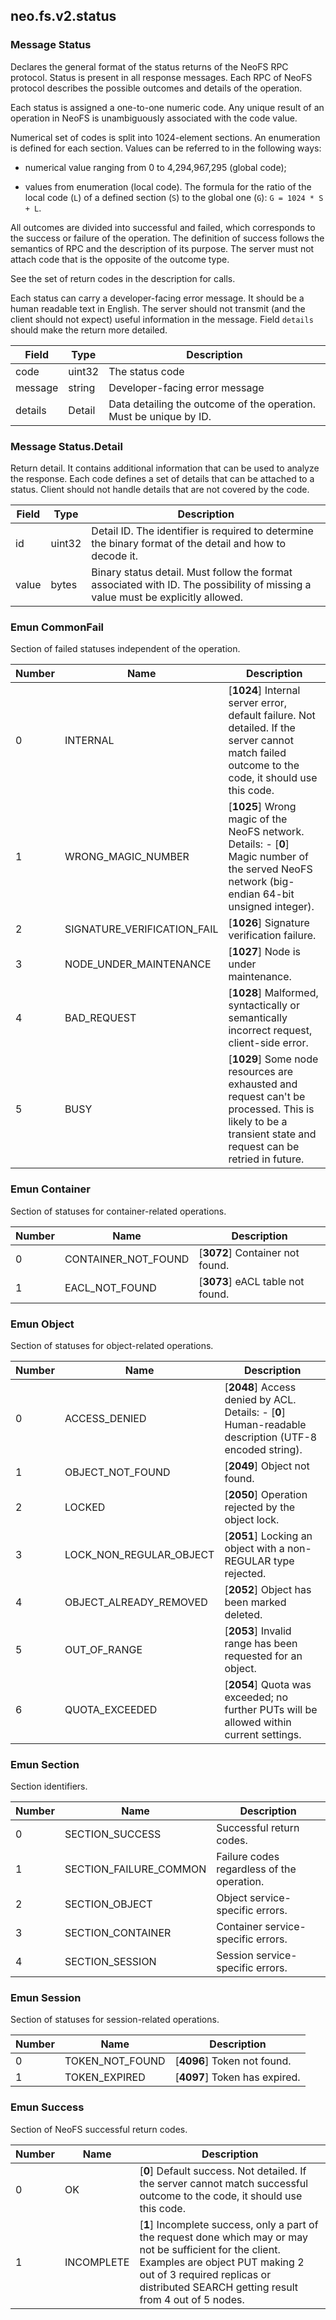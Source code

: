 ## neo.fs.v2.status




### Message Status

Declares the general format of the status returns of the NeoFS RPC protocol.
Status is present in all response messages. Each RPC of NeoFS protocol
describes the possible outcomes and details of the operation.

Each status is assigned a one-to-one numeric code. Any unique result of an
operation in NeoFS is unambiguously associated with the code value.

Numerical set of codes is split into 1024-element sections. An enumeration
is defined for each section. Values can be referred to in the following ways:

* numerical value ranging from 0 to 4,294,967,295 (global code);

* values from enumeration (local code). The formula for the ratio of the
  local code (`L`) of a defined section (`S`) to the global one (`G`):
  `G = 1024 * S + L`.

All outcomes are divided into successful and failed, which corresponds
to the success or failure of the operation. The definition of success
follows the semantics of RPC and the description of its purpose.
The server must not attach code that is the opposite of the outcome type.

See the set of return codes in the description for calls.

Each status can carry a developer-facing error message. It should be a human
readable text in English. The server should not transmit (and the client
should not expect) useful information in the message. Field `details`
should make the return more detailed.

| Field | Type | Description |
| ----- | ---- | ----------- |
| code | uint32 | The status code |
| message | string | Developer-facing error message |
| details | Detail | Data detailing the outcome of the operation. Must be unique by ID. |
   
### Message Status.Detail

Return detail. It contains additional information that can be used to
analyze the response. Each code defines a set of details that can be
attached to a status. Client should not handle details that are not
covered by the code.

| Field | Type | Description |
| ----- | ---- | ----------- |
| id | uint32 | Detail ID. The identifier is required to determine the binary format of the detail and how to decode it. |
| value | bytes | Binary status detail. Must follow the format associated with ID. The possibility of missing a value must be explicitly allowed. |
    
### Emun CommonFail

Section of failed statuses independent of the operation.

| Number | Name | Description |
| ------ | ---- | ----------- |
| 0 | INTERNAL | [**1024**] Internal server error, default failure. Not detailed. If the server cannot match failed outcome to the code, it should use this code. |
| 1 | WRONG_MAGIC_NUMBER | [**1025**] Wrong magic of the NeoFS network. Details: - [**0**] Magic number of the served NeoFS network (big-endian 64-bit unsigned integer). |
| 2 | SIGNATURE_VERIFICATION_FAIL | [**1026**] Signature verification failure. |
| 3 | NODE_UNDER_MAINTENANCE | [**1027**] Node is under maintenance. |
| 4 | BAD_REQUEST | [**1028**] Malformed, syntactically or semantically incorrect request, client-side error. |
| 5 | BUSY | [**1029**] Some node resources are exhausted and request can't be processed. This is likely to be a transient state and request can be retried in future. |

### Emun Container

Section of statuses for container-related operations.

| Number | Name | Description |
| ------ | ---- | ----------- |
| 0 | CONTAINER_NOT_FOUND | [**3072**] Container not found. |
| 1 | EACL_NOT_FOUND | [**3073**] eACL table not found. |

### Emun Object

Section of statuses for object-related operations.

| Number | Name | Description |
| ------ | ---- | ----------- |
| 0 | ACCESS_DENIED | [**2048**] Access denied by ACL. Details: - [**0**] Human-readable description (UTF-8 encoded string). |
| 1 | OBJECT_NOT_FOUND | [**2049**] Object not found. |
| 2 | LOCKED | [**2050**] Operation rejected by the object lock. |
| 3 | LOCK_NON_REGULAR_OBJECT | [**2051**] Locking an object with a non-REGULAR type rejected. |
| 4 | OBJECT_ALREADY_REMOVED | [**2052**] Object has been marked deleted. |
| 5 | OUT_OF_RANGE | [**2053**] Invalid range has been requested for an object. |
| 6 | QUOTA_EXCEEDED | [**2054**] Quota was exceeded; no further PUTs will be allowed within current settings. |

### Emun Section

Section identifiers.

| Number | Name | Description |
| ------ | ---- | ----------- |
| 0 | SECTION_SUCCESS | Successful return codes. |
| 1 | SECTION_FAILURE_COMMON | Failure codes regardless of the operation. |
| 2 | SECTION_OBJECT | Object service-specific errors. |
| 3 | SECTION_CONTAINER | Container service-specific errors. |
| 4 | SECTION_SESSION | Session service-specific errors. |

### Emun Session

Section of statuses for session-related operations.

| Number | Name | Description |
| ------ | ---- | ----------- |
| 0 | TOKEN_NOT_FOUND | [**4096**] Token not found. |
| 1 | TOKEN_EXPIRED | [**4097**] Token has expired. |

### Emun Success

Section of NeoFS successful return codes.

| Number | Name | Description |
| ------ | ---- | ----------- |
| 0 | OK | [**0**] Default success. Not detailed. If the server cannot match successful outcome to the code, it should use this code. |
| 1 | INCOMPLETE | [**1**] Incomplete success, only a part of the request done which may or may not be sufficient for the client. Examples are object PUT making 2 out of 3 required replicas or distributed SEARCH getting result from 4 out of 5 nodes. |
 
